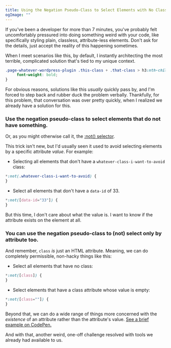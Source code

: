 ```yaml
---
title: Using the Negation Pseudo-Class to Select Elements with No Class
ogImage: ""
---
```


If you've been a developer for more than 7 minutes, you've probably felt uncomfortably pressured into doing something weird with your code, like specifically styling plain, classless, attribute-less elements. Don't ask for the details, just accept the reality of this happening sometimes.

When I meet scenarios like this, by default, I instantly architecting the most terrible, complicated solution that's tied to my unique context.

```css
.page-whatever-wordpress-plugin .this-class + .that-class > h3:nth-child(3) ~ span {
     font-weight: bold;
}
```

For obvious reasons, solutions like this _usually_ quickly pass by, and I'm forced to step back and rubber duck the problem verbally. Thankfully, for this problem, that conversation was over pretty quickly, when I realized we already have a solution for this.

### Use the negation pseudo-class to select elements that do **not** have something.

Or, as you might otherwise call it, the [:not() selector](https://developer.mozilla.org/en-US/docs/Web/CSS/:not).

This trick isn't new, but I'd usually seen it used to avoid selecting elements by a specific attribute _value_. For example:

* Selecting all elements that don't have a `whatever-class-i-want-to-avoid` class:
```css
*:not(.whatever-class-i-want-to-avoid) {
}
```

* Select all elements that don't have a `data-id` of 33.
```css
*:not([data-id="33"]) {
}
```

But this time, I don't care about what the value is. I want to know if the attribute exists on the element at all.

### You can use the negation pseudo-class to (not) select only by attribute too.

And remember, `class` _is_ just an HTML attribute. Meaning, we can do completely permissible, non-hacky things like this:

* Select all elements that have no class:
```css
*:not([class]) {
}
```

* Select elements that have a class attribute whose value is empty:
```css
*:not([class=""]) {
}
```

Beyond that, we can do a wide range of things more concerned with the _existence_ of an attribute rather than the attribute's value. [See a brief example on CodePen.](https://codepen.io/alexmacarthur/pen/zpJeeG/)

And with that, another weird, one-off challenge resolved with tools we already had available to us.
